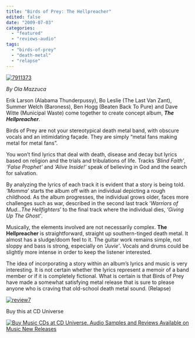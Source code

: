 ```yaml
---
title: "Birds of Prey: The Hellpreacher"
edited: false
date: "2009-07-03"
categories:
  - "featured"
  - "reviews-audio"
tags:
  - "birds-of-prey"
  - "death-metal"
  - "relapse"
---
```


[![7911373](http://www.hellbound.ca/wp-content/uploads/2009/07/7911373.jpg "7911373")](http://www.hellbound.ca/wp-content/uploads/2009/07/7911373.jpg)

_By Ola Mazzuca_

Erik Larson (Alabama Thunderpussy), Bo Leslie (The Last Van Zant), Summer Welch (Baroness), Ben Hogg (Beaten Back To Pure) and Dave Witte (Municipal Waste) come together to create concept album, _**The Hellpreacher**_.

Birds of Prey are not your stereotypical death metal band, with obscure vocals and an intimidating façade. They are simply “metal fans making metal for metal fans”.

You won’t find lyrics that deal with death, disease and decay but lyrics based on religion and the trials and tribulations of life. Tracks _‘Blind Faith’_, _‘False Prophet’_ and _‘Alive Inside!’_ speak of believing in God and the search for salvation.

By analyzing the lyrics of each track it is evident that a story is being told. _‘Momma’_ starts the album off with an individual depicting a rough childhood. As the album progresses, the individual grows older, faces more challenges such as war, described in the second last track ‘_Warriors of Mud…The Hellfighters_’ to the final track where the individual dies, _‘Giving Up The Ghost’_.

Musically, the elements involved are not necessarily complex. **The Hellpreacher** is straightforward, straight up southern-tinged death metal. It almost has a sludge/doom feel to it. The guitar work remains simple, not sloppy and bass is strong, especially on _‘Juvie’_. Vocals and drums could be slightly more intense in order to keep the listener interested.

The idea of incorporating a story within an album’s lyrics and music is very interesting. It is not certain whether the lyrics represent a memoir of a band member or if it is completely fictional. What is certain is that Birds of Prey have made a somewhat satisfying metal release that is sure to please anyone who is craving that old-school death metal sound. (Relapse)

[![review7](http://www.hellbound.ca/wp-content/uploads/2009/06/review7.png "review7")](http://www.hellbound.ca/wp-content/uploads/2009/06/review7.png)

Buy this at CD Universe

[![Buy Music CDs at CD Universe. Audio Samples and Reviews Available on Music New Releases](http://www.cduniverse.com/banners/live/cdu/468x60_music/468x60_music02.gif)]( http://www.cduniverse.com/productinfo.asp?pid=7911373&frm=lk_hellbound)
